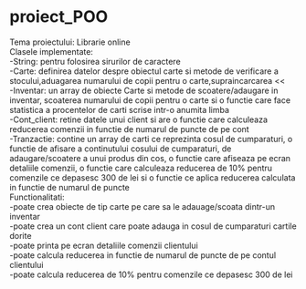 # proiect_POO
Tema proiectului: Librarie online<br />
Clasele implementate:<br />
-String: pentru folosirea sirurilor de caractere<br />
-Carte: definirea datelor despre obiectul carte si metode de verificare a stocului,aduagarea numarului de copii pentru o carte,supraincarcarea << <br />
-Inventar: un array de obiecte Carte si metode de scoatere/adaugare in inventar, scoaterea numarului de copii pentru o carte si o functie care face statistica a procentelor de carti scrise intr-o anumita limba<br />
-Cont_client: retine datele unui client si are o functie care calculeaza reducerea comenzii in functie de numarul de puncte de pe cont<br />
-Tranzactie: contine un array de carti ce reprezinta cosul de cumparaturi, o functie de afisare a continutului cosului de cumparaturi, de adaugare/scoatere a unui produs
din cos, o functie care afiseaza pe ecran detaliile comenzii, o functie care calculeaza reducerea de 10% pentru comenzile ce depasesc 300 de lei si o functie ce aplica
reducerea calculata in functie de numarul de puncte<br />
Functionalitati:<br />
-poate crea obiecte de tip carte pe care sa le adauage/scoata dintr-un inventar<br />
-poate crea un cont client care poate adauga in cosul de cumparaturi cartile dorite<br />
-poate printa pe ecran detaliile comenzii clientului<br />
-poate calcula reducerea in functie de numarul de puncte de pe contul clientului<br />
-poate calcula reducerea de 10% pentru comenzile ce depasesc 300 de lei<br />
